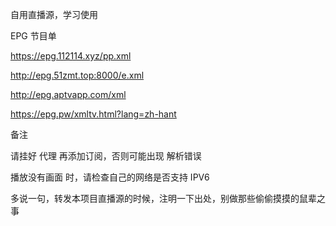 自用直播源，学习使用


EPG 节目单

https://epg.112114.xyz/pp.xml

http://epg.51zmt.top:8000/e.xml

http://epg.aptvapp.com/xml

https://epg.pw/xmltv.html?lang=zh-hant

备注

请挂好 代理 再添加订阅，否则可能出现 解析错误

播放没有画面 时，请检查自己的网络是否支持 IPV6

多说一句，转发本项目直播源的时候，注明一下出处，别做那些偷偷摸摸的鼠辈之事
